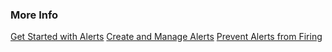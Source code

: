 ### More Info

[Get Started with Alerts](https://docs.wavefront.com/alerts.html)
[Create and Manage Alerts](https://docs.wavefront.com/alerts_manage.html)
[Prevent Alerts from Firing](https://docs.wavefront.com/maintenance_windows_managing.html)

